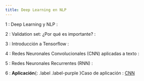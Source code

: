 ```yaml
---
title: Deep Learning en NLP
---
```


1
: Deep Learning y NLP
  : [](#)

2
: Validation set: ¿Por qué es importante?
  : [](#)

3
: Introducción a Tensorflow
  : [](#)

4
: Redes Neuronales Convolucionales (CNN) aplicadas a texto
  : [](#)

5
: Redes Neuronales Recurrentes (RNN)
  : [](#)

6
: **Aplicación**{: .label .label-purple }Caso de aplicación
  : [CNN](/esanNLP/resources/sesion03/CNN_aplicacion.ipynb)
